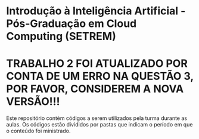 # Introdução à Inteligência Artificial - Pós-Graduação em Cloud Computing (SETREM)


# TRABALHO 2 FOI ATUALIZADO POR CONTA DE UM ERRO NA QUESTÃO 3, POR FAVOR, CONSIDEREM A NOVA VERSÃO!!!

Este repositório contém códigos a serem utilizados pela turma durante as aulas.
Os códigos estão divididos por pastas que indicam o período em que o conteúdo foi ministrado.
